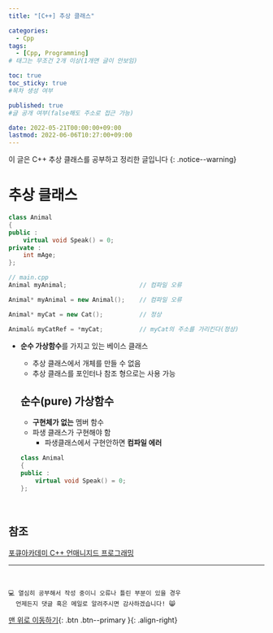 ```yaml
---
title: "[C++] 추상 클래스" 

categories:
  - Cpp
tags:
  - [Cpp, Programming]
# 태그는 무조건 2개 이상(1개면 글이 안보임)

toc: true
toc_sticky: true
#목차 생성 여부

published: true
#글 공개 여부(false해도 주소로 접근 가능)

date: 2022-05-21T00:00:00+09:00
lastmod: 2022-06-06T10:27:00+09:00
---
```


이 글은 C++ 추상 클래스를 공부하고 정리한 글입니다
{: .notice--warning}

# 추상 클래스

```cpp
class Animal
{
public :
    virtual void Speak() = 0;
private :
    int mAge;
};

// main.cpp
Animal myAnimal;                    // 컴파일 오류

Animal* myAnimal = new Animal();    // 컴파일 오류

Animal* myCat = new Cat();          // 정상

Animal& myCatRef = *myCat;          // myCat의 주소를 가리킨다(정상)
```

- **순수 가상함수**를 가지고 있는 베이스 클래스
  - 추상 클래스에서 개체를 만들 수 없음
  - 추상 클래스를 포인터나 참조 형으로는 사용 가능

  ## 순수(pure) 가상함수
  - **구현체가 없는** 멤버 함수
  - 파생 클래스가 구현해야 함
    - 파생클래스에서 구현안하면 **컴파일 에러**
  
  ```cpp
  class Animal
  {
  public :
      virtual void Speak() = 0;
  };
  ```

<br>

## 참조
[포큐아카데미 C++ 언매니지드 프로그래밍](https://pocu-ko.teachable.com/p/comp3200)

***
<br>

    💻 열심히 공부해서 작성 중이니 오류나 틀린 부분이 있을 경우 
      언제든지 댓글 혹은 메일로 알려주시면 감사하겠습니다! 😸

[맨 위로 이동하기](#){: .btn .btn--primary }{: .align-right}